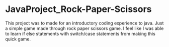 # JavaProject_Rock-Paper-Scissors

This project was to made for an introductory coding experience to java. Just a simple game made through rock paper scissors game.
I feel like I was able to learn if else statements with switch/case statements from making this quick game. 
